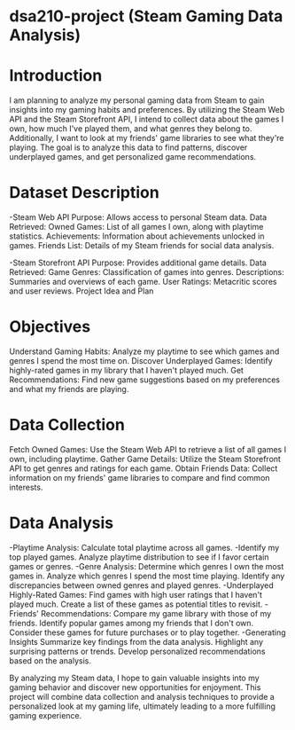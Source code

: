 # dsa210-project (Steam Gaming Data Analysis)

# Introduction

I am planning to analyze my personal gaming data from Steam to gain insights into my gaming habits and preferences. By utilizing the Steam Web API and the Steam Storefront API, I intend to collect data about the games I own, how much I've played them, and what genres they belong to. Additionally, I want to look at my friends' game libraries to see what they're playing. The goal is to analyze this data to find patterns, discover underplayed games, and get personalized game recommendations.

# Dataset Description

-Steam Web API
Purpose: Allows access to personal Steam data.
Data Retrieved:
Owned Games: List of all games I own, along with playtime statistics.
Achievements: Information about achievements unlocked in games.
Friends List: Details of my Steam friends for social data analysis.

-Steam Storefront API
Purpose: Provides additional game details.
Data Retrieved:
Game Genres: Classification of games into genres.
Descriptions: Summaries and overviews of each game.
User Ratings: Metacritic scores and user reviews.
Project Idea and Plan

# Objectives
Understand Gaming Habits: Analyze my playtime to see which games and genres I spend the most time on.
Discover Underplayed Games: Identify highly-rated games in my library that I haven't played much.
Get Recommendations: Find new game suggestions based on my preferences and what my friends are playing.

# Data Collection
Fetch Owned Games: Use the Steam Web API to retrieve a list of all games I own, including playtime.
Gather Game Details: Utilize the Steam Storefront API to get genres and ratings for each game.
Obtain Friends Data: Collect information on my friends' game libraries to compare and find common interests.

# Data Analysis
-Playtime Analysis:
Calculate total playtime across all games.
-Identify my top played games.
Analyze playtime distribution to see if I favor certain games or genres.
-Genre Analysis:
Determine which genres I own the most games in.
Analyze which genres I spend the most time playing.
Identify any discrepancies between owned genres and played genres.
-Underplayed Highly-Rated Games:
Find games with high user ratings that I haven't played much.
Create a list of these games as potential titles to revisit.
-Friends' Recommendations:
Compare my game library with those of my friends.
Identify popular games among my friends that I don't own.
Consider these games for future purchases or to play together.
-Generating Insights
Summarize key findings from the data analysis.
Highlight any surprising patterns or trends.
Develop personalized recommendations based on the analysis.


By analyzing my Steam data, I hope to gain valuable insights into my gaming behavior and discover new opportunities for enjoyment. This project will combine data collection and analysis techniques to provide a personalized look at my gaming life, ultimately leading to a more fulfilling gaming experience.
